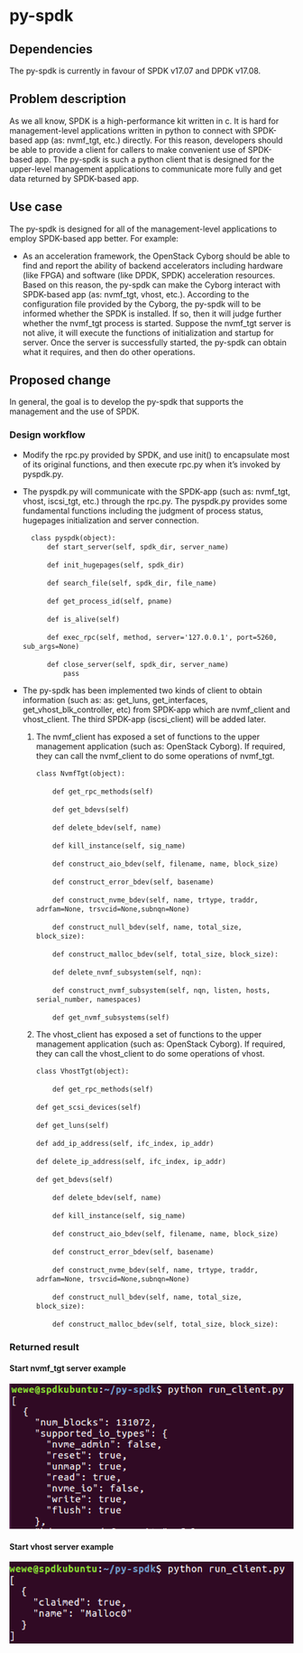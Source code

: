 # py-spdk

## Dependencies

The py-spdk is currently in favour of SPDK v17.07 and DPDK v17.08.

## Problem description

As we all know, SPDK is a high-performance kit written in c. It is hard for management-level applications written in python to connect with SPDK-based app (as: nvmf_tgt, etc.) directly. For this reason, developers should be able to provide a client for callers to make convenient use of SPDK-based app. The py-spdk is such a python client that is designed for the upper-level management applications to communicate more fully and get data returned by SPDK-based app. 

## Use case

The py-spdk is designed for all of the management-level applications to employ SPDK-based app better. For example:

* As an acceleration framework, the OpenStack Cyborg should be able to find and report the ability of backend accelerators including hardware  (like FPGA) and software (like DPDK, SPDK) acceleration resources. Based on this reason, the py-spdk can make the Cyborg interact with SPDK-based app (as: nvmf_tgt, vhost, etc.). According to the configuration file provided by the Cyborg, the py-spdk will to be informed whether the SPDK is installed. If so, then it will judge further whether the nvmf_tgt process is started. Suppose the nvmf_tgt server is not alive, it will execute the functions of initialization and startup for server. Once the server is successfully started, the py-spdk can obtain what it requires, and then do other operations. 

## Proposed change

In general, the goal is to develop the py-spdk that supports the management and the use of SPDK.

### Design workflow

* Modify the rpc.py provided by SPDK, and use init() to encapsulate most of its original functions, and then execute rpc.py when it’s invoked by pyspdk.py.
* The pyspdk.py will communicate with the SPDK-app (such as: nvmf_tgt, vhost, iscsi_tgt, etc.) through the rpc.py. The pyspdk.py provides some fundamental functions including the judgment of process status, hugepages initialization and server connection.  

		class pyspdk(object):
            def start_server(self, spdk_dir, server_name)
        
            def init_hugepages(self, spdk_dir)
        
            def search_file(self, spdk_dir, file_name)
        
            def get_process_id(self, pname)
        
            def is_alive(self)
        
            def exec_rpc(self, method, server='127.0.0.1', port=5260, sub_args=None)
        
            def close_server(self, spdk_dir, server_name)
                pass

* The py-spdk has been implemented two kinds of client to obtain information (such as: as: get_luns, get_interfaces, get_vhost_blk_controller, etc) from SPDK-app which are nvmf_client and vhost_client. The third SPDK-app (iscsi_client) will be added later.

  1. The nvmf_client has exposed a set of functions to the upper management application (such as: OpenStack Cyborg). If required, they can call the nvmf_client to do some operations of nvmf_tgt.

         class NvmfTgt(object):

             def get_rpc_methods(self)
        
             def get_bdevs(self)
       
             def delete_bdev(self, name)

             def kill_instance(self, sig_name)

             def construct_aio_bdev(self, filename, name, block_size)
       
             def construct_error_bdev(self, basename)
        
             def construct_nvme_bdev(self, name, trtype, traddr, adrfam=None, trsvcid=None,subnqn=None)
        
             def construct_null_bdev(self, name, total_size, block_size):
        
             def construct_malloc_bdev(self, total_size, block_size):

             def delete_nvmf_subsystem(self, nqn):
        
             def construct_nvmf_subsystem(self, nqn, listen, hosts, serial_number, namespaces)

             def get_nvmf_subsystems(self)

  2. The vhost_client has exposed a set of functions to the upper management application (such as: OpenStack Cyborg). If required, they can call the vhost_client to do some operations of vhost.

         class VhostTgt(object):
	 
             def get_rpc_methods(self)
	     
	     def get_scsi_devices(self)
	     
	     def get_luns(self)
	     
	     def add_ip_address(self, ifc_index, ip_addr)
	     
	     def delete_ip_address(self, ifc_index, ip_addr)
	     
	     def get_bdevs(self)
	     
             def delete_bdev(self, name)
	     
             def kill_instance(self, sig_name)
	     
             def construct_aio_bdev(self, filename, name, block_size)
	     
             def construct_error_bdev(self, basename)
	     
             def construct_nvme_bdev(self, name, trtype, traddr, adrfam=None, trsvcid=None,subnqn=None)
	     
             def construct_null_bdev(self, name, total_size, block_size):
	     
             def construct_malloc_bdev(self, total_size, block_size):

### Returned result
#### Start nvmf_tgt server example

![py-spdk](https://github.com/hellowaywewe/py-spdk/blob/master/get_bdevs.png)

#### Start vhost server example

![py-spdk](https://github.com/hellowaywewe/py-spdk/blob/master/get_luns.png)


